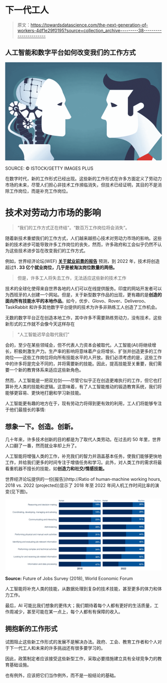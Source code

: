 # 下一代工人

> 原文：<https://towardsdatascience.com/the-next-generation-of-workers-4df1e29f0195?source=collection_archive---------38----------------------->

## 人工智能和数字平台如何改变我们的工作方式

![](img/4c48e1a150c4819fe6becb881302d39e.png)

SOURCE: © ISTOCK/GETTY IMAGES PLUS

在数字时代，新的工作形式已经出现。这些新的工作形式在许多方面定义了劳动力市场的未来，尽管人们担心非技术工作濒临消失，但技术已经证明，其目的不是消除工作岗位，而是补充工作岗位。

# 技术对劳动力市场的影响

> “我们的工作方式正在终结”。“数百万工作岗位将会消失”。

随着新技术重塑我们的工作方式，人们越来越担心技术对劳动力市场的影响。这些新的技术进步可能导致许多工作岗位的丧失，然而，许多政府和工会似乎仍然不认为这些技术进步旨在改变我们的工作方式。

例如，世界经济论坛(WEF) [**关于就业前景的报告**](https://www.weforum.org/reports/the-future-of-jobs-report-2018) 预测，到 2022 年，技术将创造超过**1 . 33 亿个就业岗位，几乎是被淘汰岗位数量的两倍。**

> 但是，许多工人将失去工作，无法适应这些新的技术工作

技术的全球化使得来自世界各地的人们可以在线提供服务。印度的网站开发者可以为西班牙的人创建一个网站。但是，关于新型数字作品的出现，更有趣的是**创造的** **面向所有技能水平的本地作品**。如今，优步、Glovo、Rover、Deliveroo、TaskRabbit 和许多其他数字平台提供的技术为许多非熟练工人创造了工作机会。

无数的数字平台正在创造本地工作，其中许多不需要熟练劳动力，没有技术，这些新形式的工作就不会像今天这样存在

> “人工智能迟早会取代我们”

会的，至少在某些领域会，但不代表人力资本会被取代。人工智能(AI)将继续增长，积极刺激生产力。生产率的影响将意味着产业将增长、扩张并创造更多的工作岗位——这些工作岗位将向所有技能水平的人开放。我们必须考虑的是，这些工作中的许多将是完全不同的，并将需要新的技能。因此，提高技能至关重要，我们需要一个新的教育体系来适应这些新角色。

然而，人工智能是一把双刃剑——尽管它似乎正在创造更难执行的工作，但它也打算补充人类的技能和逻辑。这意味着，有了人工智能推动的锻造教育系统，我们将能够更容易、更快地打磨和学习新技能。

人工智能更有趣的地方在于，现有劳动力将得到更有效的利用，工人们将能够专注于他们最擅长的事情:

## 想象一下。创造。创新。

几十年来，许多技术创新的目的都是为了取代人类劳动。在过去的 50 年里，世界人口翻了一番，然而就业率却上升了。

人工智能将增强人类的工作，补充我们的智力并涵盖基本任务，使我们能够更快地工作，并给我们更多的时间专注于增值任务和学习。此外，对人类工作的需求将最看重机器不擅长的技能，如**创造力和社交/情感技能。**

世界经济论坛提供的一份[报告](http://Ratio of human-machine working hours, 2018 vs. 2022 (projected))显示了 2018 年至 2022 年间人机工作时间比率的演变(见下图)。

![](img/a1f835e158a1ebdfa4724f262b2a35b9.png)

**Source:** Future of Jobs Survey (2018), World Economic Forum

人工智能将补充人类的技能，从数据处理到复杂的技术技能，甚至更多的体力和体力工作。

最后，AI 可能比我们想象的更伟大；我们期待着每个人都有更好的生活质量，工作周减少，甚至可能在某一点上，每个人都有有保障的收入。

## 拥抱新的工作形式

试图阻止这些新工作形式的发展不是解决办法。政府、工会、教育工作者和个人对于下一代工人和未来的许多挑战还有很多要学习的。

因此，政策制定者应该接受这些新型工作，采取必要措施建立具有全球竞争力的教育基础设施。

也有例外，应该把它们当作例外，而不是一般结论的基础。
